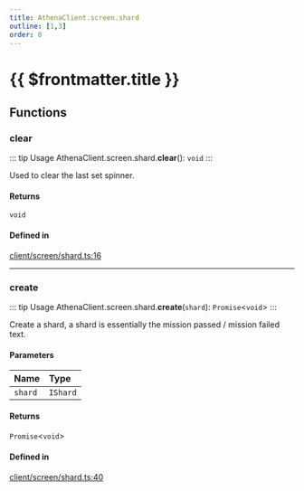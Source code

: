```yaml
---
title: AthenaClient.screen.shard
outline: [1,3]
order: 0
---
```


# {{ $frontmatter.title }}


## Functions

### clear

::: tip Usage
AthenaClient.screen.shard.**clear**(): `void`
:::

Used to clear the last set spinner.

#### Returns

`void`

#### Defined in

[client/screen/shard.ts:16](https://github.com/Stuyk/altv-athena/blob/b7faa35/src/core/client/screen/shard.ts#L16)

___

### create

::: tip Usage
AthenaClient.screen.shard.**create**(`shard`): `Promise`<`void`\>
:::

Create a shard, a shard is essentially the mission passed / mission failed text.

#### Parameters

| Name | Type |
| :------ | :------ |
| `shard` | `IShard` |

#### Returns

`Promise`<`void`\>

#### Defined in

[client/screen/shard.ts:40](https://github.com/Stuyk/altv-athena/blob/b7faa35/src/core/client/screen/shard.ts#L40)
